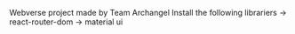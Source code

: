 Webverse project made by Team Archangel
 Install the following librariers
 -> react-router-dom
 -> material ui
